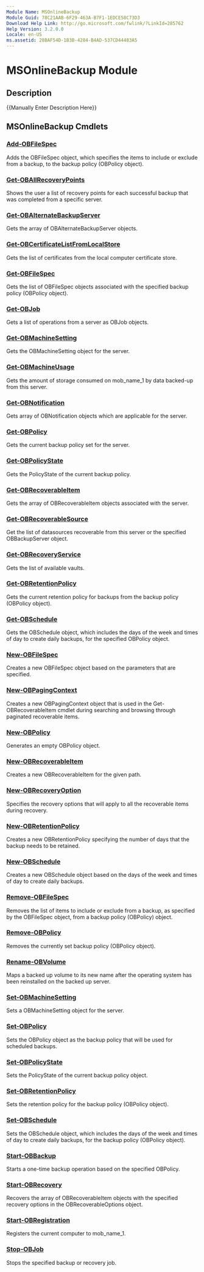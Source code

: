```yaml
---
Module Name: MSOnlineBackup
Module Guid: 78C21AAB-6F29-463A-B7F1-1EDCE58C73D3
Download Help Link: http://go.microsoft.com/fwlink/?LinkId=285762
Help Version: 3.2.0.0
Locale: en-US
ms.assetid: 28BAF54D-1B3B-4284-B4AD-537CD44483A5
---
```


# MSOnlineBackup Module
## Description
{{Manually Enter Description Here}}

## MSOnlineBackup Cmdlets
### [Add-OBFileSpec](./Add-OBFileSpec.md)
Adds the OBFileSpec object, which specifies the items to include or exclude from a backup, to the backup policy (OBPolicy object).

### [Get-OBAllRecoveryPoints](./Get-OBAllRecoveryPoints.md)
Shows the user a list of recovery points for each successful backup that was completed from a specific server.

### [Get-OBAlternateBackupServer](./Get-OBAlternateBackupServer.md)
Gets the array of OBAlternateBackupServer objects.

### [Get-OBCertificateListFromLocalStore](./Get-OBCertificateListFromLocalStore.md)
Gets the list of certificates from the local computer certificate store.

### [Get-OBFileSpec](./Get-OBFileSpec.md)
Gets the list of OBFileSpec objects associated with the specified backup policy (OBPolicy object).

### [Get-OBJob](./Get-OBJob.md)
Gets a list of operations from a server as OBJob objects.

### [Get-OBMachineSetting](./Get-OBMachineSetting.md)
Gets the OBMachineSetting object for the server.

### [Get-OBMachineUsage](./Get-OBMachineUsage.md)
Gets the amount of storage consumed on mob_name_1 by data backed-up from this server.

### [Get-OBNotification](./Get-OBNotification.md)
Gets array of OBNotification objects which are applicable for the server.

### [Get-OBPolicy](./Get-OBPolicy.md)
Gets the current backup policy set for the server.

### [Get-OBPolicyState](./Get-OBPolicyState.md)
Gets the PolicyState of the current backup policy.

### [Get-OBRecoverableItem](./Get-OBRecoverableItem.md)
Gets the array of OBRecoverableItem objects associated with the server.

### [Get-OBRecoverableSource](./Get-OBRecoverableSource.md)
Get the list of datasources recoverable from this server or the specified OBBackupServer object.

### [Get-OBRecoveryService](./Get-OBRecoveryService.md)
Gets the list of available vaults.

### [Get-OBRetentionPolicy](./Get-OBRetentionPolicy.md)
Gets the current retention policy for backups from the backup policy (OBPolicy object).

### [Get-OBSchedule](./Get-OBSchedule.md)
Gets the OBSchedule object, which includes the days of the week and times of day to create daily backups, for the specified OBPolicy object.

### [New-OBFileSpec](./New-OBFileSpec.md)
Creates a new OBFileSpec object based on the parameters that are specified.

### [New-OBPagingContext](./New-OBPagingContext.md)
Creates a new OBPagingContext object that is used in the Get-OBRecoverableItem cmdlet during searching and browsing through paginated recoverable items.

### [New-OBPolicy](./New-OBPolicy.md)
Generates an empty OBPolicy object.

### [New-OBRecoverableItem](./New-OBRecoverableItem.md)
Creates a new OBRecoverableItem for the given path.

### [New-OBRecoveryOption](./New-OBRecoveryOption.md)
Specifies the recovery options that will apply to all the recoverable items during recovery.

### [New-OBRetentionPolicy](./New-OBRetentionPolicy.md)
Creates a new OBRetentionPolicy specifying the number of days that the backup needs to be retained.

### [New-OBSchedule](./New-OBSchedule.md)
Creates a new OBSchedule object based on the days of the week and times of day to create daily backups.

### [Remove-OBFileSpec](./Remove-OBFileSpec.md)
Removes the list of items to include or exclude from a backup, as specified by the OBFileSpec object, from a backup policy (OBPolicy) object.

### [Remove-OBPolicy](./Remove-OBPolicy.md)
Removes the currently set backup policy (OBPolicy object).

### [Rename-OBVolume](./Rename-OBVolume.md)
Maps a backed up volume to its new name after the operating system has been reinstalled on the backed up server.

### [Set-OBMachineSetting](./Set-OBMachineSetting.md)
Sets a OBMachineSetting object for the server.

### [Set-OBPolicy](./Set-OBPolicy.md)
Sets the OBPolicy object as the backup policy that will be used for scheduled backups.

### [Set-OBPolicyState](./Set-OBPolicyState.md)
Sets the PolicyState of the current backup policy object.

### [Set-OBRetentionPolicy](./Set-OBRetentionPolicy.md)
Sets the retention policy for the backup policy (OBPolicy object).

### [Set-OBSchedule](./Set-OBSchedule.md)
Sets the OBSchedule object, which includes the days of the week and times of day to create daily backups, for the backup policy (OBPolicy object).

### [Start-OBBackup](./Start-OBBackup.md)
Starts a one-time backup operation based on the specified OBPolicy.

### [Start-OBRecovery](./Start-OBRecovery.md)
Recovers the array of OBRecoverableItem objects with the specified recovery options in the OBRecoverableOptions object.

### [Start-OBRegistration](./Start-OBRegistration.md)
Registers the current computer to mob_name_1.

### [Stop-OBJob](./Stop-OBJob.md)
Stops the specified backup or recovery job.

